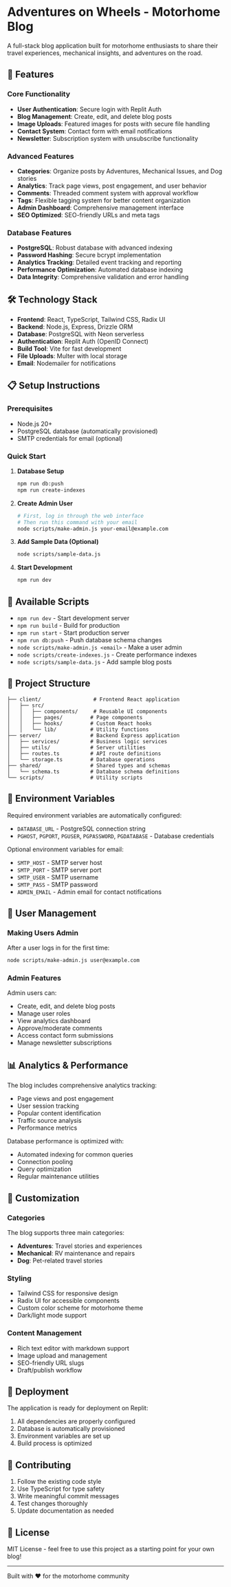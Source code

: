 # Adventures on Wheels - Motorhome Blog

A full-stack blog application built for motorhome enthusiasts to share their travel experiences, mechanical insights, and adventures on the road.

## 🚀 Features

### Core Functionality
- **User Authentication**: Secure login with Replit Auth
- **Blog Management**: Create, edit, and delete blog posts
- **Image Uploads**: Featured images for posts with secure file handling
- **Contact System**: Contact form with email notifications
- **Newsletter**: Subscription system with unsubscribe functionality

### Advanced Features
- **Categories**: Organize posts by Adventures, Mechanical Issues, and Dog stories
- **Analytics**: Track page views, post engagement, and user behavior
- **Comments**: Threaded comment system with approval workflow
- **Tags**: Flexible tagging system for better content organization
- **Admin Dashboard**: Comprehensive management interface
- **SEO Optimized**: SEO-friendly URLs and meta tags

### Database Features
- **PostgreSQL**: Robust database with advanced indexing
- **Password Hashing**: Secure bcrypt implementation
- **Analytics Tracking**: Detailed event tracking and reporting
- **Performance Optimization**: Automated database indexing
- **Data Integrity**: Comprehensive validation and error handling

## 🛠️ Technology Stack

- **Frontend**: React, TypeScript, Tailwind CSS, Radix UI
- **Backend**: Node.js, Express, Drizzle ORM
- **Database**: PostgreSQL with Neon serverless
- **Authentication**: Replit Auth (OpenID Connect)
- **Build Tool**: Vite for fast development
- **File Uploads**: Multer with local storage
- **Email**: Nodemailer for notifications

## 📋 Setup Instructions

### Prerequisites
- Node.js 20+
- PostgreSQL database (automatically provisioned)
- SMTP credentials for email (optional)

### Quick Start

1. **Database Setup**
   ```bash
   npm run db:push
   npm run create-indexes
   ```

2. **Create Admin User**
   ```bash
   # First, log in through the web interface
   # Then run this command with your email
   node scripts/make-admin.js your-email@example.com
   ```

3. **Add Sample Data (Optional)**
   ```bash
   node scripts/sample-data.js
   ```

4. **Start Development**
   ```bash
   npm run dev
   ```

## 🔧 Available Scripts

- `npm run dev` - Start development server
- `npm run build` - Build for production
- `npm run start` - Start production server
- `npm run db:push` - Push database schema changes
- `node scripts/make-admin.js <email>` - Make a user admin
- `node scripts/create-indexes.js` - Create performance indexes
- `node scripts/sample-data.js` - Add sample blog posts

## 📁 Project Structure

```
├── client/                 # Frontend React application
│   ├── src/
│   │   ├── components/     # Reusable UI components
│   │   ├── pages/         # Page components
│   │   ├── hooks/         # Custom React hooks
│   │   └── lib/           # Utility functions
├── server/                # Backend Express application
│   ├── services/          # Business logic services
│   ├── utils/             # Server utilities
│   ├── routes.ts          # API route definitions
│   └── storage.ts         # Database operations
├── shared/                # Shared types and schemas
│   └── schema.ts          # Database schema definitions
└── scripts/               # Utility scripts
```

## 🔑 Environment Variables

Required environment variables are automatically configured:
- `DATABASE_URL` - PostgreSQL connection string
- `PGHOST`, `PGPORT`, `PGUSER`, `PGPASSWORD`, `PGDATABASE` - Database credentials

Optional environment variables for email:
- `SMTP_HOST` - SMTP server host
- `SMTP_PORT` - SMTP server port  
- `SMTP_USER` - SMTP username
- `SMTP_PASS` - SMTP password
- `ADMIN_EMAIL` - Admin email for contact notifications

## 👤 User Management

### Making Users Admin
After a user logs in for the first time:
```bash
node scripts/make-admin.js user@example.com
```

### Admin Features
Admin users can:
- Create, edit, and delete blog posts
- Manage user roles
- View analytics dashboard
- Approve/moderate comments
- Access contact form submissions
- Manage newsletter subscriptions

## 📊 Analytics & Performance

The blog includes comprehensive analytics tracking:
- Page views and post engagement
- User session tracking
- Popular content identification
- Traffic source analysis
- Performance metrics

Database performance is optimized with:
- Automated indexing for common queries
- Connection pooling
- Query optimization
- Regular maintenance utilities

## 🎨 Customization

### Categories
The blog supports three main categories:
- **Adventures**: Travel stories and experiences
- **Mechanical**: RV maintenance and repairs
- **Dog**: Pet-related travel stories

### Styling
- Tailwind CSS for responsive design
- Radix UI for accessible components
- Custom color scheme for motorhome theme
- Dark/light mode support

### Content Management
- Rich text editor with markdown support
- Image upload and management
- SEO-friendly URL slugs
- Draft/publish workflow

## 🚚 Deployment

The application is ready for deployment on Replit:
1. All dependencies are properly configured
2. Database is automatically provisioned
3. Environment variables are set up
4. Build process is optimized

## 📝 Contributing

1. Follow the existing code style
2. Use TypeScript for type safety
3. Write meaningful commit messages
4. Test changes thoroughly
5. Update documentation as needed

## 📄 License

MIT License - feel free to use this project as a starting point for your own blog!

---

Built with ❤️ for the motorhome community